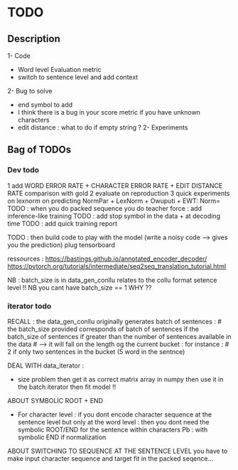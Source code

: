 # TODO

## Description

1- Code

- Word level  Evaluation metric
- switch to sentence level and add context


2- Bug to solve
- end symbol to add
- I think there is a bug in your score metric if you have unknown characters
- edit distance : what to do if empty string ?
2- Experiments

## Bag of TODOs

### Dev todo

1 add WORD ERROR RATE + CHARACTER ERROR RATE + EDIT DISTANCE RATE comparison with gold
2 evaluate on reproduction
3 quick experiments on lexnorm on predicting NormPar + LexNorm + Owuputi + EWT: Norm=
TODO : when you do packed sequence you do teacher force : add inference-like training
TODO : add stop symbol in the data + at decoding time
TODO : add quick training report

TODO :
then build code to play with the model (write a noisy code --> gives you the prediction)
plug tensorboard



ressources : https://bastings.github.io/annotated_encoder_decoder/
             https://pytorch.org/tutorials/intermediate/seq2seq_translation_tutorial.html

NB : batch_size is in data_gen_conllu relates to the collu format setence level !!
NB you cant have batch_size == 1 WHY ??


### iterator todo

RECALL :
the data_gen_conllu originally generates batch of sentences :
            #  the batch_size provided corresponds of batch of sentences
if the batch_size of sentences if greater than the number of sentences available in the data
            #  --> it will fall on the length og the current bucket : for instance :
            #  2 if only two sentences in the bucket (5 word in the sentnce)

DEAL WITH data_iterator :
- size problem
then get it as correct matrix array in numpy
then use it in the batch iterator
then fit model !!

ABOUT SYMBOLIC ROOT + END
- For character level : if you dont encode character sequence
at the sentence level but only at the word level :
then you dont need the symbolic ROOT/END for the sentence within characters
Pb : with symbolic END if normalization

ABOUT SWITCHING TO SEQUENCE AT THE SENTENCE LEVEL
you have to make input character sequence and target fit in the packed seqence...